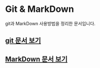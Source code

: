 # Git & MarkDown
git과 MarkDown 사용방법을 정리한 문서입니다.
## [git 문서 보기](./Git.md)<br>
## [MarkDown 문서 보기](MarkDown.md)
